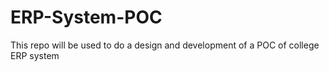 # ERP-System-POC
This repo will be used to do a design and development of a POC of college ERP system
